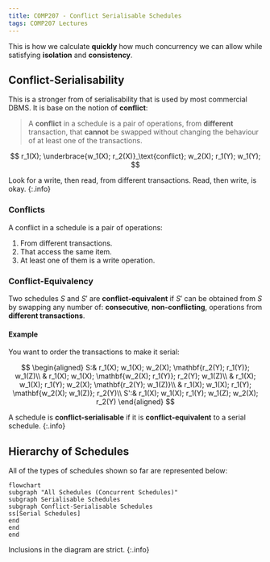 ```yaml
---
title: COMP207 - Conflict Serialisable Schedules
tags: COMP207 Lectures
---
```

This is how we calculate **quickly** how much concurrency we can allow while satisfying **isolation** and **consistency**.

## Conflict-Serialisability
This is a stronger from of serialisability that is used by most commercial DBMS. It is base on the notion of **conflict**:

> A **conflict** in a schedule is a pair of operations, from **different** transaction, that **cannot** be swapped without changing the behaviour of at least one of the transactions.

$$
r_1(X); \underbrace{w_1(X); r_2(X)}_\text{conflict}; w_2(X); r_1(Y); w_1(Y);
$$

Look for a write, then read, from different transactions. Read, then write, is okay.
{:.info}

### Conflicts
A conflict in a schedule is a pair of operations:

1. From different transactions.
1. That access the same item.
1. At least one of them is a write operation.

### Conflict-Equivalency
Two schedules $S$ and $S'$ are **conflict-equivalent** if $S'$ can be obtained from $S$ by swapping any number of: **consecutive**, **non-conflicting**, operations from **different transactions**.

#### Example
You want to order the transactions to make it serial:

$$
\begin{aligned}
S:& r_1(X); w_1(X); w_2(X); \mathbf{r_2(Y); r_1(Y)}; w_1(Z)\\
& r_1(X); w_1(X); \mathbf{w_2(X); r_1(Y)}; r_2(Y); w_1(Z)\\
& r_1(X); w_1(X); r_1(Y); w_2(X); \mathbf{r_2(Y); w_1(Z)}\\
& r_1(X); w_1(X); r_1(Y); \mathbf{w_2(X); w_1(Z)}; r_2(Y)\\
S':& r_1(X); w_1(X); r_1(Y); w_1(Z); w_2(X); r_2(Y)
\end{aligned}
$$

A schedule is **conflict-serialisable** if it is **conflict-equivalent** to a serial schedule.
{:.info}

## Hierarchy of Schedules
All of the types of schedules shown so far are represented below:

```mermaid
flowchart
subgraph "All Schedules (Concurrent Schedules)"
subgraph Serialisable Schedules
subgraph Conflict-Serialisable Schedules
ss[Serial Schedules]
end
end
end
```

Inclusions in the diagram are strict.
{:.info}


